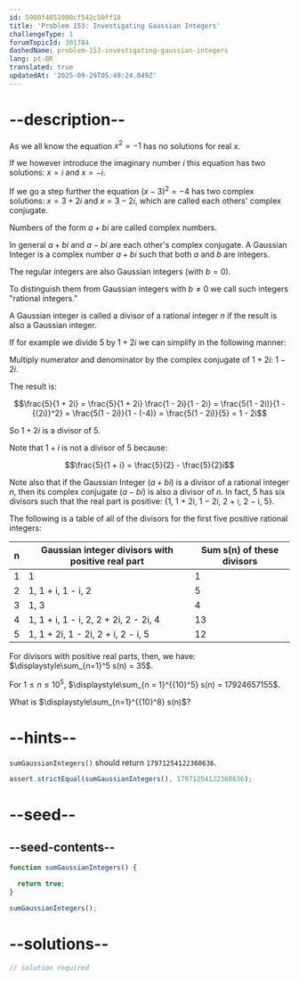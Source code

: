 ```yaml
---
id: 5900f4051000cf542c50ff18
title: 'Problem 153: Investigating Gaussian Integers'
challengeType: 1
forumTopicId: 301784
dashedName: problem-153-investigating-gaussian-integers
lang: pt-BR
translated: true
updatedAt: '2025-09-29T05:49:24.049Z'
---
```


# --description--

As we all know the equation $x^2 = -1$ has no solutions for real $x$.

If we however introduce the imaginary number $i$ this equation has two solutions: $x = i$ and $x = -i$.

If we go a step further the equation ${(x - 3)}^2 = -4$ has two complex solutions: $x = 3 + 2i$ and $x = 3 - 2i$, which are called each others' complex conjugate.

Numbers of the form $a + bi$ are called complex numbers.

In general $a + bi$ and $a − bi$ are each other's complex conjugate. A Gaussian Integer is a complex number $a + bi$ such that both $a$ and $b$ are integers.

The regular integers are also Gaussian integers (with $b = 0$).

To distinguish them from Gaussian integers with $b ≠ 0$ we call such integers "rational integers."

A Gaussian integer is called a divisor of a rational integer $n$ if the result is also a Gaussian integer.

If for example we divide 5 by $1 + 2i$ we can simplify in the following manner:

Multiply numerator and denominator by the complex conjugate of $1 + 2i$: $1 − 2i$.

The result is:

$$\frac{5}{1 + 2i} = \frac{5}{1 + 2i} \frac{1 - 2i}{1 - 2i} = \frac{5(1 - 2i)}{1 - {(2i)}^2} = \frac{5(1 - 2i)}{1 - (-4)} = \frac{5(1 - 2i)}{5} = 1 - 2i$$

So $1 + 2i$ is a divisor of 5.

Note that $1 + i$ is not a divisor of 5 because:

$$\frac{5}{1 + i} = \frac{5}{2} - \frac{5}{2}i$$

Note also that if the Gaussian Integer ($a + bi$) is a divisor of a rational integer $n$, then its complex conjugate ($a − bi$) is also a divisor of $n$. In fact, 5 has six divisors such that the real part is positive: {1, 1 + 2i, 1 − 2i, 2 + i, 2 − i, 5}.

The following is a table of all of the divisors for the first five positive rational integers:

| n | Gaussian integer divisors with positive real part | Sum s(n) of these divisors |
|---|---------------------------------------------------|----------------------------|
| 1 | 1                                                 | 1                          |
| 2 | 1, 1 + i, 1 - i, 2                                | 5                          |
| 3 | 1, 3                                              | 4                          |
| 4 | 1, 1 + i, 1 - i, 2, 2 + 2i, 2 - 2i, 4             | 13                         |
| 5 | 1, 1 + 2i, 1 - 2i, 2 + i, 2 - i, 5                | 12                         |

For divisors with positive real parts, then, we have: $\displaystyle\sum_{n=1}^5 s(n) = 35$.

For $1 ≤ n ≤ {10}^5$, $\displaystyle\sum_{n = 1}^{{10}^5} s(n) = 17924657155$.

What is $\displaystyle\sum_{n=1}^{{10}^8} s(n)$?

# --hints--

`sumGaussianIntegers()` should return `17971254122360636`.

```js
assert.strictEqual(sumGaussianIntegers(), 17971254122360636);
```

# --seed--

## --seed-contents--

```js
function sumGaussianIntegers() {

  return true;
}

sumGaussianIntegers();
```

# --solutions--

```js
// solution required
```
